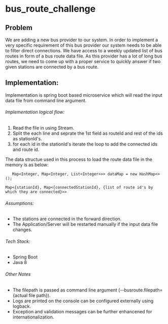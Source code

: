 # bus_route_challenge

## Problem

We are adding a new bus provider to our system. In order to implement a very specific requirement of this bus provider our system needs to be able to filter direct connections. We have access to a weekly updated list of bus routes in form of a bus route data file. As this provider has a lot of long bus routes, we need to come up with a proper service to quickly answer if two given stations are connected by a bus route.

## Implementation:

Implementation is spring boot based microservice which will read the input data file from command line argument.

###### Implementation logical flow:

  1. Read the file in using Stream.
  2. Split the each line and seprate the 1st field as routeId and rest of the ids as stationId's.
  3. for each id in the stationId's iterate the loop to add the connected ids and route id.
  
  The data structue used in this process to load the route data file in the memory is as below:
  ````
     Map<Integer, Map<Integer, List<Integer>>> dataMap = new HashMap<>();
  ````
   	Map<{stationId}, Map<{connectedStationId}, {list of route id's by which they are connected}>>
  

###### Assumptions:
- The stations are connected in the forward direction.
- The Application/Server will be restarted manually if the input data file changes.

###### Tech Stack:
- Spring Boot
- Java 8

###### Other Notes
- The filepath is passed as command line argument (--busroute.filepath={actual file path}).
- Logs are printed on the console can be configured externally using logback.
- Exception and validation messages can be further enhancened for internationalization.

